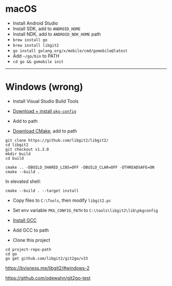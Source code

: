 # macOS

- Install Android Studio
- Install SDK, add to `ANDROID_HOME`
- Install NDK, add to `ANDROID_NDK_HOME` path
- `brew install go`
- `brew install libgit2`
- `go install golang.org/x/mobile/cmd/gomobile@latest`
- Add `~/go/bin` to PATH
- `cd go && gomobile init` 

----------------------------------

# Windows (wrong)

- Install Visual Studio Build Tools

- [Download + install `pkg-config`](https://stackoverflow.com/a/1711338) 
 
- Add to path

- [Download CMake](https://cmake.org/download/), add to path


```
git clone https://github.com/libgit2/libgit2/
cd libgit2
git checkout v1.3.0
mkdir build
cd build
```

```
cmake .. -DBUILD_SHARED_LIBS=OFF -DBUILD_CLAR=OFF -DTHREADSAFE=ON
cmake --build .
```

In elevated shell:

```
cmake --build . --target install
```

- Copy files to `C:\Tools`, then modify `libgit2.pc`

- Set env variable `PKG_CONFIG_PATH` to `C:\tools\libgit2\lib\pkgconfig`

- [Install GCC](https://jmeubank.github.io/tdm-gcc/)

- Add GCC to path

- Clone this project

```
cd project-repo-path
cd go
go get github.com/libgit2/git2go/v33
```

https://bvisness.me/libgit2/#windows-2

https://github.com/odewahn/git2go-test